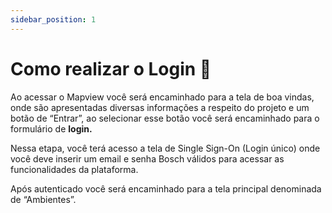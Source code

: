 ```yaml
---
sidebar_position: 1
---
```


# Como realizar o Login 🔐

Ao acessar o Mapview você será encaminhado para a tela de boa vindas, onde são apresentadas diversas informações a respeito do projeto e um botão de “Entrar”, ao selecionar esse botão você será encaminhado para o formulário de **login.**

Nessa etapa, você terá acesso a tela de Single Sign-On (Login único) onde você deve inserir um email e senha Bosch válidos para acessar as funcionalidades da plataforma.

Após autenticado você será encaminhado para a tela principal denominada de “Ambientes”.


